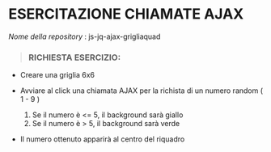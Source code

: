 # ESERCITAZIONE CHIAMATE AJAX 

*Nome della repository* : js-jq-ajax-grigliaquad

>### RICHIESTA ESERCIZIO:
* Creare una griglia 6x6 

* Avviare al click una chiamata AJAX per la richista di un numero random ( 1 - 9 )
    
    1. Se il numero è <= 5, il background sarà giallo
    1. Se il numero è > 5, il background sarà verde

* Il numero ottenuto apparirà al centro del riquadro